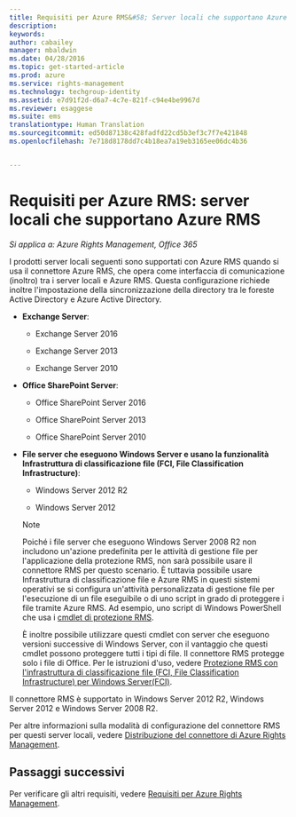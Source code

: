 ```yaml
---
title: Requisiti per Azure RMS&#58; Server locali che supportano Azure Rights Management | Azure RMS
description: 
keywords: 
author: cabailey
manager: mbaldwin
ms.date: 04/28/2016
ms.topic: get-started-article
ms.prod: azure
ms.service: rights-management
ms.technology: techgroup-identity
ms.assetid: e7d91f2d-d6a7-4c7e-821f-c94e4be9967d
ms.reviewer: esaggese
ms.suite: ems
translationtype: Human Translation
ms.sourcegitcommit: ed50d87138c428fadfd22cd5b3ef3c7f7e421848
ms.openlocfilehash: 7e718d8178dd7c4b18ea7a19eb3165ee06dc4b36


---
```



# Requisiti per Azure RMS: server locali che supportano Azure RMS

*Si applica a: Azure Rights Management, Office 365*

I prodotti server locali seguenti sono supportati con Azure RMS quando si usa il connettore Azure RMS, che opera come interfaccia di comunicazione (inoltro) tra i server locali e Azure RMS. Questa configurazione richiede inoltre l'impostazione della sincronizzazione della directory tra le foreste Active Directory e Azure Active Directory.

-   **Exchange Server**:

    -   Exchange Server 2016

    -   Exchange Server 2013

    -   Exchange Server 2010

-   **Office SharePoint Server**:

    -   Office SharePoint Server 2016

    -   Office SharePoint Server 2013

    -   Office SharePoint Server 2010

-   **File server che eseguono Windows Server e usano la funzionalità Infrastruttura di classificazione file (FCI, File Classification Infrastructure)**:

    -   Windows Server 2012 R2

    -   Windows Server 2012

    > [!NOTE]
    > Poiché i file server che eseguono Windows Server 2008 R2 non includono un'azione predefinita per le attività di gestione file per l'applicazione della protezione RMS, non sarà possibile usare il connettore RMS per questo scenario. È tuttavia possibile usare Infrastruttura di classificazione file e Azure RMS in questi sistemi operativi se si configura un'attività personalizzata di gestione file per l'esecuzione di un file eseguibile o di uno script in grado di proteggere i file tramite Azure RMS. Ad esempio, uno script di Windows PowerShell che usa i [cmdlet di protezione RMS](https://msdn.microsoft.com/library/azure/mt433195.aspx).
    > 
    > È inoltre possibile utilizzare questi cmdlet con server che eseguono versioni successive di Windows Server, con il vantaggio che questi cmdlet possono proteggere tutti i tipi di file. Il connettore RMS protegge solo i file di Office. Per le istruzioni d'uso, vedere [Protezione RMS con l'infrastruttura di classificazione file (FCI, File Classification Infrastructure) per Windows Server&#40;FCI&#41;](../rms-client/configure-fci.md).

Il connettore RMS è supportato in Windows Server 2012 R2, Windows Server 2012 e Windows Server 2008 R2.

Per altre informazioni sulla modalità di configurazione del connettore RMS per questi server locali, vedere [Distribuzione del connettore di Azure Rights Management](../deploy-use/deploy-rms-connector.md).

## Passaggi successivi
Per verificare gli altri requisiti, vedere [Requisiti per Azure Rights Management](requirements-azure-rms.md).



<!--HONumber=Jun16_HO4-->


